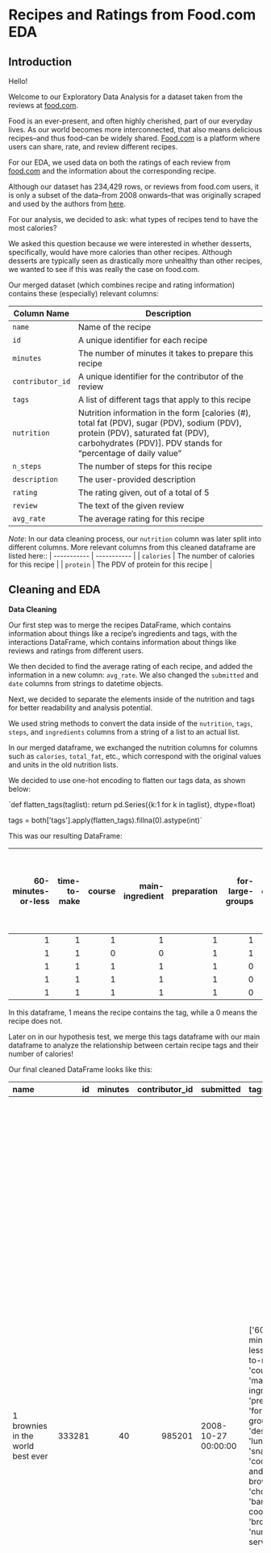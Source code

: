 # Recipes and Ratings from Food.com EDA

## Introduction

Hello! 

Welcome to our Exploratory Data Analysis for a dataset taken from the reviews at [food.com](https://www.food.com). 

Food is an ever-present, and often highly cherished, part of our everyday lives. As our world becomes more interconnected, that also means delicious recipes–and thus food–can be widely shared. [Food.com](https://www.food.com) is a platform where users can share, rate, and review different recipes. 

For our EDA, we used data on both the ratings of each review from [food.com](https://www.food.com) and the information about the corresponding recipe. 

Although our dataset has 234,429 rows, or reviews from food.com users, it is only a subset of the data–from 2008 onwards–that was originally scraped and used by the authors from [here](https://cseweb.ucsd.edu/~jmcauley/pdfs/emnlp19c.pdf). 

For our analysis, we decided to ask: what types of recipes tend to have the most calories?

We asked this question because we were interested in whether desserts, specifically, would have more calories than other recipes. Although desserts are typically seen as drastically more unhealthy than other recipes, we wanted to see if this was really the case on food.com. 

Our merged dataset (which combines recipe and rating information) contains these (especially) relevant columns: 

| Column Name | Description |
| ----------- | ----------- |
| `name` | Name of the recipe |
| `id` | A unique identifier for each recipe |
| `minutes` | The number of minutes it takes to prepare this recipe |
| `contributor_id` | A unique identifier for the contributor of the review |
| `tags` | A list of different tags that apply to this recipe |
| `nutrition`| Nutrition information in the form [calories (#), total fat (PDV), sugar (PDV), sodium (PDV), protein (PDV), saturated fat (PDV), carbohydrates (PDV)]. PDV stands for “percentage of daily value” |
| `n_steps` | The number of steps for this recipe |
| `description` | The user-provided description |
| `rating` | The rating given, out of a total of 5 |
| `review` | The text of the given review |
| `avg_rate` | The average rating for this recipe |

*Note*: In our data cleaning process, our `nutrition` column was later split into different columns. More relevant columns from this cleaned dataframe are listed here::
| ----------- | ----------- |
| `calories` | The number of calories for this recipe |
| `protein` | The PDV of protein for this recipe |


## Cleaning and EDA

 
**Data Cleaning**

Our first step was to merge the recipes DataFrame, which contains information about things like a recipe’s ingredients and tags, with the interactions DataFrame, which contains information about things like reviews and ratings from different users.

We then decided to find the average rating of each recipe, and added the information in a new column: `avg_rate`. We also changed the `submitted` and `date` columns from strings to datetime objects.

Next, we decided to separate the elements inside of the nutrition and tags for better readability and analysis potential. 

We used string methods to convert the data inside of the `nutrition`, `tags`, `steps`, and `ingredients` columns from a string of a list to an actual list.

In our merged dataframe, we exchanged the nutrition columns for columns such as `calories`, `total_fat`, etc., which correspond with the original values and units in the old nutrition lists. 

We decided to use one-hot encoding to flatten our tags data, as shown below:

`def flatten_tags(taglist):
    return pd.Series({k:1 for k in taglist}, dtype=float)

tags = both['tags'].apply(flatten_tags).fillna(0).astype(int)`

This was our resulting DataFrame:

|   60-minutes-or-less |   time-to-make |   course |   main-ingredient |   preparation |   for-large-groups |   desserts |   lunch |   snacks |   cookies-and-brownies |   chocolate |   bar-cookies |   brownies |   number-of-servings |   cuisine |   north-american |   canadian |   british-columbian |   side-dishes |   vegetables |   easy |   beginner-cook |   broccoli |   occasion |   american |   southern-united-states |   dinner-party |   holiday-event |   cakes |   dietary |   christmas |   thanksgiving |   low-sodium |   low-in-something |   taste-mood |   sweet |   4-hours-or-less |   main-dish |   potatoes |   meatloaf |   simply-potatoes2 |   weeknight |   30-minutes-or-less |   beef |   diabetic |   kid-friendly |   stove-top |   comfort-food |   inexpensive |   ground-beef |   meat |   greens |   lettuces |   tomatoes |   equipment |   3-steps-or-less |   soups-stews |   beans |   pork |   mexican |   stews |   crock-pot-slow-cooker |   spicy |   lentils |   presentation |   served-hot |   danish |   pancakes-and-waffles |   breakfast |   scandinavian |   european |   eggs-dairy |   pasta |   cheese |   pasta-rice-and-grains |   swiss |   elbow-macaroni |   5-ingredients-or-less |   midwestern |   free-of-something |   savory |   swedish |   low-protein |   very-low-carbs |   french |   low-cholesterol |   low-saturated-fat |   low-calorie |   low-carb |   healthy-2 |   spinach |   copycat |   from-scratch |   15-minutes-or-less |   sauces |   condiments-etc |   healthy |   low-fat |   for-1-or-2 |   granola-and-porridge |   vegan |   vegetarian |   gumbo |   seafood |   african |   cajun |   heirloom-historical |   shrimp |   creole |   oamc-freezer-make-ahead |   shellfish |   savory-pies |   salads |   bacon |   italian |   one-dish-meal |   toddler-friendly |   leftovers |   simply-potatoes |   beverages |   fruit |   no-cook |   smoothies |   food-processor-blender |   gluten-free |   berries |   strawberries |   tropical-fruit |   mango |   brunch |   small-appliance |   technique |   lactose |   fall |   winter |   seasonal |   asian |   marinades-and-rubs |   apples |   bananas |   oven |   served-cold |   rice |   spring |   summer |   salad-dressings |   kosher |   romantic |   long-grain-rice |   steak |   novelty |   breads |   cheesecake |   greek |   cocktails |   citrus |   oranges |   bisques-cream-soups |   crab |   northeastern-united-states |   poultry |   turkey |   appetizers |   dips |   stuffings-dressings |   1-day-or-more |   celebrity |   english |   high-calcium |   high-in-something |   peppers |   refrigerator |   shakes |   picnic |   to-go |   grains |   ham |   casseroles |   squash |   sandwiches |   burgers |   cooking-mixes |   savory-sauces |   biscotti |   peanut-butter |   fish |   baja |   grilling |   gelatin |   halloween |   chicken |   chicken-thighs-legs |   quebec |   lasagna |   soy-tofu |   egg-free |   black-beans |   mushrooms |   herb-and-spice-mixes |   high-fiber |   high-protein |   eggs |   onions |   infant-baby-friendly |   potluck |   zucchini |   frozen-desserts |   puddings-and-mousses |   rolls-biscuits |   curries |   valentines-day |   gifts |   chick-peas-garbanzos |   muffins |   quick-breads |   cobblers-and-crisps |   lamb-sheep |   drop-cookies |   pies-and-tarts |   pies |   turkey-burgers |   carrots |   finger-food |   chili |   superbowl |   yams-sweet-potatoes |   cinco-de-mayo |   native-american |   pitted-fruit |   peaches |   spaghetti |   artichoke |   chicken-breasts |   cupcakes |   japanese |   south-west-pacific |   australian |   yeast |   pacific-northwest |   hand-formed-cookies |   spanish |   pork-chops |   steaks |   barbecue |   tuna |   saltwater-fish |   deep-fry |   scones |   mixer |   middle-eastern |   ramadan |   clear-soups |   oaxacan |   south-american |   lime |   indian |   broil |   green-yellow-beans |   melons |   papaya |   pineapple |   german |   nuts |   iraqi |   saudi-arabian |   thai |   sourdough |   baking |   pakistani |   chinese |   white-rice |   spreads |   somalian |   non-alcoholic |   ontario |   camping |   omelets-and-frittatas |   roast |   microwave |   asparagus |   pork-sausage |   whole-chicken |   blueberries |   independence-day |   cauliflower |   memorial-day |   ravioli-tortellini |   southwestern-united-states |   tex-mex |   candy |   south-african |   easter |   hanukkah |   passover |   wild-game |   deer |   new-zealand |   crusts-pastry-dough-2 |   corn |   bread-machine |   flat-shapes |   rolled-cookies |   pizza |   pasta-shells |   cake-fillings-and-frostings |   pressure-cooker |   canning |   stir-fry |   pennsylvania-dutch |   chowders |   beef-sausage |   lemon |   ice-cream |   freezer |   sweet-sauces |   coconut |   whole-turkey |   pheasant |   punch |   wedding |   grapes |   russian |   salsas |   water-bath |   tarts |   roast-beef |   chinese-new-year |   chicken-livers |   californian |   penne |   micro-melanesia |   fudge |    |   birthday |   nut-free |   fillings-and-frostings-chocolate |   beef-ribs |   pork-ribs |   cherries |   salmon |   brown-rice |   freshwater-fish |   tilapia |   jams-and-preserves |   brown-bag |   colombian |   caribbean |   central-american |   wings |   kiwifruit |   breakfast-eggs |   eggs-breakfast |   turkey-breasts |   stocks |   scottish |   welsh |   raspberries |   irish |   st-patricks-day |   cuban |   smoker |   pork-loins |   finnish |   coffee-cakes |   a1-sauce |   avocado |   moroccan |   labor-day |   jewish-sephardi |   iranian-persian |   belgian |   costa-rican |   garnishes |   new-years |   super-bowl |   dutch |   pumpkin |   cod |   sole-and-flounder |   turkish |   polish |   mardi-gras-carnival |   puerto-rican |   filipino |   georgian |   brazilian |   nigerian |   fathers-day |   chutneys |   collard-greens |   ecuadorean |   steam |   mussels |   peruvian |   clams |   lebanese |   meatballs |   egyptian |   argentine |   portuguese |   chilean |   hidden-valley-ranch |   dehydrator |   pears |   oatmeal |   reynolds-wrap |   dairy-free |   veal |   duck |   hawaiian |   eggplant |   perch |   scallops |   icelandic |   veggie-burgers |   mothers-day |   jewish-ashkenazi |   mashed-potatoes |   chocolate-chip-cookies |   vietnamese |   czech |   elk |   amish-mennonite |   chard |   rabbit |   main-dish-beef |   beef-crock-pot |   pot-roast |   szechuan |   halibut |   oysters |   bok-choys |   halloween-cocktails |   short-grain-rice |   hungarian |   rosh-hashanah |   libyan |   austrian |   april-fools-day |   palestinian |   malaysian |   medium-grain-rice |   angolan |   guatemalan |   korean |   plums |   manicotti |   norwegian |   indonesian |   lobster |   whole-duck |   honduran |   halloween-cakes |   ethiopian |   soul |   ragu-recipe-contest |   macaroni-and-cheese |   no-shell-fish |   mahi-mahi |   irish-st-patricks-day |   jellies |   cantonese |   polynesian |   pickeral |   tempeh |   main-dish-chicken |   catfish |   cambodian |   brewing |   bass |   bear |   beef-organ-meats |   beef-liver |   beef-sauces |   spaghetti-sauce |   moose |   beijing |   college |   hunan |   heirloom-historical-recipes |   nepalese |   pot-pie |   kwanzaa |   unprocessed-freezer |   congolese |   rosh-hashana |   main-dish-pork |   pork-loins-roast |   quiche |   trout |   sugar-cookies |   orange-roughy |   sudanese |   crawfish |   squid |   pressure-canning |   side-dishes-beans |   beans-side-dishes |   baked-beans |   snacks-kid-friendly |   snacks-sweet |   halloween-cupcakes |   main-dish-pasta |   pasta-salad |   venezuelan |   pasta-elbow-macaroni |   namibian |   dips-lunch-snacks |   duck-breasts |   whitefish |   mushroom-soup |   beef-barley-soup |   pork-crock-pot |   crock-pot-main-dish |   desserts-fruit |   desserts-easy |   goose |   lasagne |   laotian |   cabbage |   prepared-potatoes |   middle-eastern-main-dish |   high-in-something-diabetic-friendly |   black-bean-soup |   bean-soup |   served-hot-new-years |   ham-and-bean-soup |   lamb-sheep-main-dish |   mongolian |   for-large-groups-holiday-event |   stews-poultry |   octopus |   pork-loin |   cranberry-sauce |   marinara-sauce |   breakfast-casseroles |   breakfast-potatoes |   main-dish-seafood |   shrimp-main-dish |   pumpkin-bread |   bread-pudding |   less_thansql:name_topics_of_recipegreater_than |   chicken-crock-pot |   chicken-stews |   chicken-stew |   Throw the ultimate fiesta with this sopaipillas recipe from Food.com. |   beef-kidney |   roast-beef-main-dish |   roast-beef-comfort-food |
|---------------------:|---------------:|---------:|------------------:|--------------:|-------------------:|-----------:|--------:|---------:|-----------------------:|------------:|--------------:|-----------:|---------------------:|----------:|-----------------:|-----------:|--------------------:|--------------:|-------------:|-------:|----------------:|-----------:|-----------:|-----------:|-------------------------:|---------------:|----------------:|--------:|----------:|------------:|---------------:|-------------:|-------------------:|-------------:|--------:|------------------:|------------:|-----------:|-----------:|-------------------:|------------:|---------------------:|-------:|-----------:|---------------:|------------:|---------------:|--------------:|--------------:|-------:|---------:|-----------:|-----------:|------------:|------------------:|--------------:|--------:|-------:|----------:|--------:|------------------------:|--------:|----------:|---------------:|-------------:|---------:|-----------------------:|------------:|---------------:|-----------:|-------------:|--------:|---------:|------------------------:|--------:|-----------------:|------------------------:|-------------:|--------------------:|---------:|----------:|--------------:|-----------------:|---------:|------------------:|--------------------:|--------------:|-----------:|------------:|----------:|----------:|---------------:|---------------------:|---------:|-----------------:|----------:|----------:|-------------:|-----------------------:|--------:|-------------:|--------:|----------:|----------:|--------:|----------------------:|---------:|---------:|--------------------------:|------------:|--------------:|---------:|--------:|----------:|----------------:|-------------------:|------------:|------------------:|------------:|--------:|----------:|------------:|-------------------------:|--------------:|----------:|---------------:|-----------------:|--------:|---------:|------------------:|------------:|----------:|-------:|---------:|-----------:|--------:|---------------------:|---------:|----------:|-------:|--------------:|-------:|---------:|---------:|------------------:|---------:|-----------:|------------------:|--------:|----------:|---------:|-------------:|--------:|------------:|---------:|----------:|----------------------:|-------:|-----------------------------:|----------:|---------:|-------------:|-------:|----------------------:|----------------:|------------:|----------:|---------------:|--------------------:|----------:|---------------:|---------:|---------:|--------:|---------:|------:|-------------:|---------:|-------------:|----------:|----------------:|----------------:|-----------:|----------------:|-------:|-------:|-----------:|----------:|------------:|----------:|----------------------:|---------:|----------:|-----------:|-----------:|--------------:|------------:|-----------------------:|-------------:|---------------:|-------:|---------:|-----------------------:|----------:|-----------:|------------------:|-----------------------:|-----------------:|----------:|-----------------:|--------:|-----------------------:|----------:|---------------:|----------------------:|-------------:|---------------:|-----------------:|-------:|-----------------:|----------:|--------------:|--------:|------------:|----------------------:|----------------:|------------------:|---------------:|----------:|------------:|------------:|------------------:|-----------:|-----------:|---------------------:|-------------:|--------:|--------------------:|----------------------:|----------:|-------------:|---------:|-----------:|-------:|-----------------:|-----------:|---------:|--------:|-----------------:|----------:|--------------:|----------:|-----------------:|-------:|---------:|--------:|---------------------:|---------:|---------:|------------:|---------:|-------:|--------:|----------------:|-------:|------------:|---------:|------------:|----------:|-------------:|----------:|-----------:|----------------:|----------:|----------:|------------------------:|--------:|------------:|------------:|---------------:|----------------:|--------------:|-------------------:|--------------:|---------------:|---------------------:|-----------------------------:|----------:|--------:|----------------:|---------:|-----------:|-----------:|------------:|-------:|--------------:|------------------------:|-------:|----------------:|--------------:|-----------------:|--------:|---------------:|------------------------------:|------------------:|----------:|-----------:|---------------------:|-----------:|---------------:|--------:|------------:|----------:|---------------:|----------:|---------------:|-----------:|--------:|----------:|---------:|----------:|---------:|-------------:|--------:|-------------:|-------------------:|-----------------:|--------------:|--------:|------------------:|--------:|---:|-----------:|-----------:|-----------------------------------:|------------:|------------:|-----------:|---------:|-------------:|------------------:|----------:|---------------------:|------------:|------------:|------------:|-------------------:|--------:|------------:|-----------------:|-----------------:|-----------------:|---------:|-----------:|--------:|--------------:|--------:|------------------:|--------:|---------:|-------------:|----------:|---------------:|-----------:|----------:|-----------:|------------:|------------------:|------------------:|----------:|--------------:|------------:|------------:|-------------:|--------:|----------:|------:|--------------------:|----------:|---------:|----------------------:|---------------:|-----------:|-----------:|------------:|-----------:|--------------:|-----------:|-----------------:|-------------:|--------:|----------:|-----------:|--------:|-----------:|------------:|-----------:|------------:|-------------:|----------:|----------------------:|-------------:|--------:|----------:|----------------:|-------------:|-------:|-------:|-----------:|-----------:|--------:|-----------:|------------:|-----------------:|--------------:|-------------------:|------------------:|-------------------------:|-------------:|--------:|------:|------------------:|--------:|---------:|-----------------:|-----------------:|------------:|-----------:|----------:|----------:|------------:|----------------------:|-------------------:|------------:|----------------:|---------:|-----------:|------------------:|--------------:|------------:|--------------------:|----------:|-------------:|---------:|--------:|------------:|------------:|-------------:|----------:|-------------:|-----------:|------------------:|------------:|-------:|----------------------:|----------------------:|----------------:|------------:|------------------------:|----------:|------------:|-------------:|-----------:|---------:|--------------------:|----------:|------------:|----------:|-------:|-------:|-------------------:|-------------:|--------------:|------------------:|--------:|----------:|----------:|--------:|------------------------------:|-----------:|----------:|----------:|----------------------:|------------:|---------------:|-----------------:|-------------------:|---------:|--------:|----------------:|----------------:|-----------:|-----------:|--------:|-------------------:|--------------------:|--------------------:|--------------:|----------------------:|---------------:|---------------------:|------------------:|--------------:|-------------:|-----------------------:|-----------:|--------------------:|---------------:|------------:|----------------:|-------------------:|-----------------:|----------------------:|-----------------:|----------------:|--------:|----------:|----------:|----------:|--------------------:|---------------------------:|--------------------------------------:|------------------:|------------:|-----------------------:|--------------------:|-----------------------:|------------:|---------------------------------:|----------------:|----------:|------------:|------------------:|-----------------:|-----------------------:|---------------------:|--------------------:|-------------------:|----------------:|----------------:|-------------------------------------------------:|--------------------:|----------------:|---------------:|------------------------------------------------------------------------:|--------------:|-----------------------:|--------------------------:|
|                    1 |              1 |        1 |                 1 |             1 |                  1 |          1 |       1 |        1 |                      1 |           1 |             1 |          1 |                    1 |         0 |                0 |          0 |                   0 |             0 |            0 |      0 |               0 |          0 |          0 |          0 |                        0 |              0 |               0 |       0 |         0 |           0 |              0 |            0 |                  0 |            0 |       0 |                 0 |           0 |          0 |          0 |                  0 |           0 |                    0 |      0 |          0 |              0 |           0 |              0 |             0 |             0 |      0 |        0 |          0 |          0 |           0 |                 0 |             0 |       0 |      0 |         0 |       0 |                       0 |       0 |         0 |              0 |            0 |        0 |                      0 |           0 |              0 |          0 |            0 |       0 |        0 |                       0 |       0 |                0 |                       0 |            0 |                   0 |        0 |         0 |             0 |                0 |        0 |                 0 |                   0 |             0 |          0 |           0 |         0 |         0 |              0 |                    0 |        0 |                0 |         0 |         0 |            0 |                      0 |       0 |            0 |       0 |         0 |         0 |       0 |                     0 |        0 |        0 |                         0 |           0 |             0 |        0 |       0 |         0 |               0 |                  0 |           0 |                 0 |           0 |       0 |         0 |           0 |                        0 |             0 |         0 |              0 |                0 |       0 |        0 |                 0 |           0 |         0 |      0 |        0 |          0 |       0 |                    0 |        0 |         0 |      0 |             0 |      0 |        0 |        0 |                 0 |        0 |          0 |                 0 |       0 |         0 |        0 |            0 |       0 |           0 |        0 |         0 |                     0 |      0 |                            0 |         0 |        0 |            0 |      0 |                     0 |               0 |           0 |         0 |              0 |                   0 |         0 |              0 |        0 |        0 |       0 |        0 |     0 |            0 |        0 |            0 |         0 |               0 |               0 |          0 |               0 |      0 |      0 |          0 |         0 |           0 |         0 |                     0 |        0 |         0 |          0 |          0 |             0 |           0 |                      0 |            0 |              0 |      0 |        0 |                      0 |         0 |          0 |                 0 |                      0 |                0 |         0 |                0 |       0 |                      0 |         0 |              0 |                     0 |            0 |              0 |                0 |      0 |                0 |         0 |             0 |       0 |           0 |                     0 |               0 |                 0 |              0 |         0 |           0 |           0 |                 0 |          0 |          0 |                    0 |            0 |       0 |                   0 |                     0 |         0 |            0 |        0 |          0 |      0 |                0 |          0 |        0 |       0 |                0 |         0 |             0 |         0 |                0 |      0 |        0 |       0 |                    0 |        0 |        0 |           0 |        0 |      0 |       0 |               0 |      0 |           0 |        0 |           0 |         0 |            0 |         0 |          0 |               0 |         0 |         0 |                       0 |       0 |           0 |           0 |              0 |               0 |             0 |                  0 |             0 |              0 |                    0 |                            0 |         0 |       0 |               0 |        0 |          0 |          0 |           0 |      0 |             0 |                       0 |      0 |               0 |             0 |                0 |       0 |              0 |                             0 |                 0 |         0 |          0 |                    0 |          0 |              0 |       0 |           0 |         0 |              0 |         0 |              0 |          0 |       0 |         0 |        0 |         0 |        0 |            0 |       0 |            0 |                  0 |                0 |             0 |       0 |                 0 |       0 |  0 |          0 |          0 |                                  0 |           0 |           0 |          0 |        0 |            0 |                 0 |         0 |                    0 |           0 |           0 |           0 |                  0 |       0 |           0 |                0 |                0 |                0 |        0 |          0 |       0 |             0 |       0 |                 0 |       0 |        0 |            0 |         0 |              0 |          0 |         0 |          0 |           0 |                 0 |                 0 |         0 |             0 |           0 |           0 |            0 |       0 |         0 |     0 |                   0 |         0 |        0 |                     0 |              0 |          0 |          0 |           0 |          0 |             0 |          0 |                0 |            0 |       0 |         0 |          0 |       0 |          0 |           0 |          0 |           0 |            0 |         0 |                     0 |            0 |       0 |         0 |               0 |            0 |      0 |      0 |          0 |          0 |       0 |          0 |           0 |                0 |             0 |                  0 |                 0 |                        0 |            0 |       0 |     0 |                 0 |       0 |        0 |                0 |                0 |           0 |          0 |         0 |         0 |           0 |                     0 |                  0 |           0 |               0 |        0 |          0 |                 0 |             0 |           0 |                   0 |         0 |            0 |        0 |       0 |           0 |           0 |            0 |         0 |            0 |          0 |                 0 |           0 |      0 |                     0 |                     0 |               0 |           0 |                       0 |         0 |           0 |            0 |          0 |        0 |                   0 |         0 |           0 |         0 |      0 |      0 |                  0 |            0 |             0 |                 0 |       0 |         0 |         0 |       0 |                             0 |          0 |         0 |         0 |                     0 |           0 |              0 |                0 |                  0 |        0 |       0 |               0 |               0 |          0 |          0 |       0 |                  0 |                   0 |                   0 |             0 |                     0 |              0 |                    0 |                 0 |             0 |            0 |                      0 |          0 |                   0 |              0 |           0 |               0 |                  0 |                0 |                     0 |                0 |               0 |       0 |         0 |         0 |         0 |                   0 |                          0 |                                     0 |                 0 |           0 |                      0 |                   0 |                      0 |           0 |                                0 |               0 |         0 |           0 |                 0 |                0 |                      0 |                    0 |                   0 |                  0 |               0 |               0 |                                                0 |                   0 |               0 |              0 |                                                                       0 |             0 |                      0 |                         0 |
|                    1 |              1 |        0 |                 0 |             1 |                  1 |          0 |       0 |        0 |                      0 |           0 |             0 |          0 |                    1 |         1 |                1 |          1 |                   1 |             0 |            0 |      0 |               0 |          0 |          0 |          0 |                        0 |              0 |               0 |       0 |         0 |           0 |              0 |            0 |                  0 |            0 |       0 |                 0 |           0 |          0 |          0 |                  0 |           0 |                    0 |      0 |          0 |              0 |           0 |              0 |             0 |             0 |      0 |        0 |          0 |          0 |           0 |                 0 |             0 |       0 |      0 |         0 |       0 |                       0 |       0 |         0 |              0 |            0 |        0 |                      0 |           0 |              0 |          0 |            0 |       0 |        0 |                       0 |       0 |                0 |                       0 |            0 |                   0 |        0 |         0 |             0 |                0 |        0 |                 0 |                   0 |             0 |          0 |           0 |         0 |         0 |              0 |                    0 |        0 |                0 |         0 |         0 |            0 |                      0 |       0 |            0 |       0 |         0 |         0 |       0 |                     0 |        0 |        0 |                         0 |           0 |             0 |        0 |       0 |         0 |               0 |                  0 |           0 |                 0 |           0 |       0 |         0 |           0 |                        0 |             0 |         0 |              0 |                0 |       0 |        0 |                 0 |           0 |         0 |      0 |        0 |          0 |       0 |                    0 |        0 |         0 |      0 |             0 |      0 |        0 |        0 |                 0 |        0 |          0 |                 0 |       0 |         0 |        0 |            0 |       0 |           0 |        0 |         0 |                     0 |      0 |                            0 |         0 |        0 |            0 |      0 |                     0 |               0 |           0 |         0 |              0 |                   0 |         0 |              0 |        0 |        0 |       0 |        0 |     0 |            0 |        0 |            0 |         0 |               0 |               0 |          0 |               0 |      0 |      0 |          0 |         0 |           0 |         0 |                     0 |        0 |         0 |          0 |          0 |             0 |           0 |                      0 |            0 |              0 |      0 |        0 |                      0 |         0 |          0 |                 0 |                      0 |                0 |         0 |                0 |       0 |                      0 |         0 |              0 |                     0 |            0 |              0 |                0 |      0 |                0 |         0 |             0 |       0 |           0 |                     0 |               0 |                 0 |              0 |         0 |           0 |           0 |                 0 |          0 |          0 |                    0 |            0 |       0 |                   0 |                     0 |         0 |            0 |        0 |          0 |      0 |                0 |          0 |        0 |       0 |                0 |         0 |             0 |         0 |                0 |      0 |        0 |       0 |                    0 |        0 |        0 |           0 |        0 |      0 |       0 |               0 |      0 |           0 |        0 |           0 |         0 |            0 |         0 |          0 |               0 |         0 |         0 |                       0 |       0 |           0 |           0 |              0 |               0 |             0 |                  0 |             0 |              0 |                    0 |                            0 |         0 |       0 |               0 |        0 |          0 |          0 |           0 |      0 |             0 |                       0 |      0 |               0 |             0 |                0 |       0 |              0 |                             0 |                 0 |         0 |          0 |                    0 |          0 |              0 |       0 |           0 |         0 |              0 |         0 |              0 |          0 |       0 |         0 |        0 |         0 |        0 |            0 |       0 |            0 |                  0 |                0 |             0 |       0 |                 0 |       0 |  0 |          0 |          0 |                                  0 |           0 |           0 |          0 |        0 |            0 |                 0 |         0 |                    0 |           0 |           0 |           0 |                  0 |       0 |           0 |                0 |                0 |                0 |        0 |          0 |       0 |             0 |       0 |                 0 |       0 |        0 |            0 |         0 |              0 |          0 |         0 |          0 |           0 |                 0 |                 0 |         0 |             0 |           0 |           0 |            0 |       0 |         0 |     0 |                   0 |         0 |        0 |                     0 |              0 |          0 |          0 |           0 |          0 |             0 |          0 |                0 |            0 |       0 |         0 |          0 |       0 |          0 |           0 |          0 |           0 |            0 |         0 |                     0 |            0 |       0 |         0 |               0 |            0 |      0 |      0 |          0 |          0 |       0 |          0 |           0 |                0 |             0 |                  0 |                 0 |                        0 |            0 |       0 |     0 |                 0 |       0 |        0 |                0 |                0 |           0 |          0 |         0 |         0 |           0 |                     0 |                  0 |           0 |               0 |        0 |          0 |                 0 |             0 |           0 |                   0 |         0 |            0 |        0 |       0 |           0 |           0 |            0 |         0 |            0 |          0 |                 0 |           0 |      0 |                     0 |                     0 |               0 |           0 |                       0 |         0 |           0 |            0 |          0 |        0 |                   0 |         0 |           0 |         0 |      0 |      0 |                  0 |            0 |             0 |                 0 |       0 |         0 |         0 |       0 |                             0 |          0 |         0 |         0 |                     0 |           0 |              0 |                0 |                  0 |        0 |       0 |               0 |               0 |          0 |          0 |       0 |                  0 |                   0 |                   0 |             0 |                     0 |              0 |                    0 |                 0 |             0 |            0 |                      0 |          0 |                   0 |              0 |           0 |               0 |                  0 |                0 |                     0 |                0 |               0 |       0 |         0 |         0 |         0 |                   0 |                          0 |                                     0 |                 0 |           0 |                      0 |                   0 |                      0 |           0 |                                0 |               0 |         0 |           0 |                 0 |                0 |                      0 |                    0 |                   0 |                  0 |               0 |               0 |                                                0 |                   0 |               0 |              0 |                                                                       0 |             0 |                      0 |                         0 |
|                    1 |              1 |        1 |                 1 |             1 |                  0 |          0 |       0 |        0 |                      0 |           0 |             0 |          0 |                    0 |         0 |                0 |          0 |                   0 |             1 |            1 |      1 |               1 |          1 |          0 |          0 |                        0 |              0 |               0 |       0 |         0 |           0 |              0 |            0 |                  0 |            0 |       0 |                 0 |           0 |          0 |          0 |                  0 |           0 |                    0 |      0 |          0 |              0 |           0 |              0 |             0 |             0 |      0 |        0 |          0 |          0 |           0 |                 0 |             0 |       0 |      0 |         0 |       0 |                       0 |       0 |         0 |              0 |            0 |        0 |                      0 |           0 |              0 |          0 |            0 |       0 |        0 |                       0 |       0 |                0 |                       0 |            0 |                   0 |        0 |         0 |             0 |                0 |        0 |                 0 |                   0 |             0 |          0 |           0 |         0 |         0 |              0 |                    0 |        0 |                0 |         0 |         0 |            0 |                      0 |       0 |            0 |       0 |         0 |         0 |       0 |                     0 |        0 |        0 |                         0 |           0 |             0 |        0 |       0 |         0 |               0 |                  0 |           0 |                 0 |           0 |       0 |         0 |           0 |                        0 |             0 |         0 |              0 |                0 |       0 |        0 |                 0 |           0 |         0 |      0 |        0 |          0 |       0 |                    0 |        0 |         0 |      0 |             0 |      0 |        0 |        0 |                 0 |        0 |          0 |                 0 |       0 |         0 |        0 |            0 |       0 |           0 |        0 |         0 |                     0 |      0 |                            0 |         0 |        0 |            0 |      0 |                     0 |               0 |           0 |         0 |              0 |                   0 |         0 |              0 |        0 |        0 |       0 |        0 |     0 |            0 |        0 |            0 |         0 |               0 |               0 |          0 |               0 |      0 |      0 |          0 |         0 |           0 |         0 |                     0 |        0 |         0 |          0 |          0 |             0 |           0 |                      0 |            0 |              0 |      0 |        0 |                      0 |         0 |          0 |                 0 |                      0 |                0 |         0 |                0 |       0 |                      0 |         0 |              0 |                     0 |            0 |              0 |                0 |      0 |                0 |         0 |             0 |       0 |           0 |                     0 |               0 |                 0 |              0 |         0 |           0 |           0 |                 0 |          0 |          0 |                    0 |            0 |       0 |                   0 |                     0 |         0 |            0 |        0 |          0 |      0 |                0 |          0 |        0 |       0 |                0 |         0 |             0 |         0 |                0 |      0 |        0 |       0 |                    0 |        0 |        0 |           0 |        0 |      0 |       0 |               0 |      0 |           0 |        0 |           0 |         0 |            0 |         0 |          0 |               0 |         0 |         0 |                       0 |       0 |           0 |           0 |              0 |               0 |             0 |                  0 |             0 |              0 |                    0 |                            0 |         0 |       0 |               0 |        0 |          0 |          0 |           0 |      0 |             0 |                       0 |      0 |               0 |             0 |                0 |       0 |              0 |                             0 |                 0 |         0 |          0 |                    0 |          0 |              0 |       0 |           0 |         0 |              0 |         0 |              0 |          0 |       0 |         0 |        0 |         0 |        0 |            0 |       0 |            0 |                  0 |                0 |             0 |       0 |                 0 |       0 |  0 |          0 |          0 |                                  0 |           0 |           0 |          0 |        0 |            0 |                 0 |         0 |                    0 |           0 |           0 |           0 |                  0 |       0 |           0 |                0 |                0 |                0 |        0 |          0 |       0 |             0 |       0 |                 0 |       0 |        0 |            0 |         0 |              0 |          0 |         0 |          0 |           0 |                 0 |                 0 |         0 |             0 |           0 |           0 |            0 |       0 |         0 |     0 |                   0 |         0 |        0 |                     0 |              0 |          0 |          0 |           0 |          0 |             0 |          0 |                0 |            0 |       0 |         0 |          0 |       0 |          0 |           0 |          0 |           0 |            0 |         0 |                     0 |            0 |       0 |         0 |               0 |            0 |      0 |      0 |          0 |          0 |       0 |          0 |           0 |                0 |             0 |                  0 |                 0 |                        0 |            0 |       0 |     0 |                 0 |       0 |        0 |                0 |                0 |           0 |          0 |         0 |         0 |           0 |                     0 |                  0 |           0 |               0 |        0 |          0 |                 0 |             0 |           0 |                   0 |         0 |            0 |        0 |       0 |           0 |           0 |            0 |         0 |            0 |          0 |                 0 |           0 |      0 |                     0 |                     0 |               0 |           0 |                       0 |         0 |           0 |            0 |          0 |        0 |                   0 |         0 |           0 |         0 |      0 |      0 |                  0 |            0 |             0 |                 0 |       0 |         0 |         0 |       0 |                             0 |          0 |         0 |         0 |                     0 |           0 |              0 |                0 |                  0 |        0 |       0 |               0 |               0 |          0 |          0 |       0 |                  0 |                   0 |                   0 |             0 |                     0 |              0 |                    0 |                 0 |             0 |            0 |                      0 |          0 |                   0 |              0 |           0 |               0 |                  0 |                0 |                     0 |                0 |               0 |       0 |         0 |         0 |         0 |                   0 |                          0 |                                     0 |                 0 |           0 |                      0 |                   0 |                      0 |           0 |                                0 |               0 |         0 |           0 |                 0 |                0 |                      0 |                    0 |                   0 |                  0 |               0 |               0 |                                                0 |                   0 |               0 |              0 |                                                                       0 |             0 |                      0 |                         0 |
|                    1 |              1 |        1 |                 1 |             1 |                  0 |          0 |       0 |        0 |                      0 |           0 |             0 |          0 |                    0 |         0 |                0 |          0 |                   0 |             1 |            1 |      1 |               1 |          1 |          0 |          0 |                        0 |              0 |               0 |       0 |         0 |           0 |              0 |            0 |                  0 |            0 |       0 |                 0 |           0 |          0 |          0 |                  0 |           0 |                    0 |      0 |          0 |              0 |           0 |              0 |             0 |             0 |      0 |        0 |          0 |          0 |           0 |                 0 |             0 |       0 |      0 |         0 |       0 |                       0 |       0 |         0 |              0 |            0 |        0 |                      0 |           0 |              0 |          0 |            0 |       0 |        0 |                       0 |       0 |                0 |                       0 |            0 |                   0 |        0 |         0 |             0 |                0 |        0 |                 0 |                   0 |             0 |          0 |           0 |         0 |         0 |              0 |                    0 |        0 |                0 |         0 |         0 |            0 |                      0 |       0 |            0 |       0 |         0 |         0 |       0 |                     0 |        0 |        0 |                         0 |           0 |             0 |        0 |       0 |         0 |               0 |                  0 |           0 |                 0 |           0 |       0 |         0 |           0 |                        0 |             0 |         0 |              0 |                0 |       0 |        0 |                 0 |           0 |         0 |      0 |        0 |          0 |       0 |                    0 |        0 |         0 |      0 |             0 |      0 |        0 |        0 |                 0 |        0 |          0 |                 0 |       0 |         0 |        0 |            0 |       0 |           0 |        0 |         0 |                     0 |      0 |                            0 |         0 |        0 |            0 |      0 |                     0 |               0 |           0 |         0 |              0 |                   0 |         0 |              0 |        0 |        0 |       0 |        0 |     0 |            0 |        0 |            0 |         0 |               0 |               0 |          0 |               0 |      0 |      0 |          0 |         0 |           0 |         0 |                     0 |        0 |         0 |          0 |          0 |             0 |           0 |                      0 |            0 |              0 |      0 |        0 |                      0 |         0 |          0 |                 0 |                      0 |                0 |         0 |                0 |       0 |                      0 |         0 |              0 |                     0 |            0 |              0 |                0 |      0 |                0 |         0 |             0 |       0 |           0 |                     0 |               0 |                 0 |              0 |         0 |           0 |           0 |                 0 |          0 |          0 |                    0 |            0 |       0 |                   0 |                     0 |         0 |            0 |        0 |          0 |      0 |                0 |          0 |        0 |       0 |                0 |         0 |             0 |         0 |                0 |      0 |        0 |       0 |                    0 |        0 |        0 |           0 |        0 |      0 |       0 |               0 |      0 |           0 |        0 |           0 |         0 |            0 |         0 |          0 |               0 |         0 |         0 |                       0 |       0 |           0 |           0 |              0 |               0 |             0 |                  0 |             0 |              0 |                    0 |                            0 |         0 |       0 |               0 |        0 |          0 |          0 |           0 |      0 |             0 |                       0 |      0 |               0 |             0 |                0 |       0 |              0 |                             0 |                 0 |         0 |          0 |                    0 |          0 |              0 |       0 |           0 |         0 |              0 |         0 |              0 |          0 |       0 |         0 |        0 |         0 |        0 |            0 |       0 |            0 |                  0 |                0 |             0 |       0 |                 0 |       0 |  0 |          0 |          0 |                                  0 |           0 |           0 |          0 |        0 |            0 |                 0 |         0 |                    0 |           0 |           0 |           0 |                  0 |       0 |           0 |                0 |                0 |                0 |        0 |          0 |       0 |             0 |       0 |                 0 |       0 |        0 |            0 |         0 |              0 |          0 |         0 |          0 |           0 |                 0 |                 0 |         0 |             0 |           0 |           0 |            0 |       0 |         0 |     0 |                   0 |         0 |        0 |                     0 |              0 |          0 |          0 |           0 |          0 |             0 |          0 |                0 |            0 |       0 |         0 |          0 |       0 |          0 |           0 |          0 |           0 |            0 |         0 |                     0 |            0 |       0 |         0 |               0 |            0 |      0 |      0 |          0 |          0 |       0 |          0 |           0 |                0 |             0 |                  0 |                 0 |                        0 |            0 |       0 |     0 |                 0 |       0 |        0 |                0 |                0 |           0 |          0 |         0 |         0 |           0 |                     0 |                  0 |           0 |               0 |        0 |          0 |                 0 |             0 |           0 |                   0 |         0 |            0 |        0 |       0 |           0 |           0 |            0 |         0 |            0 |          0 |                 0 |           0 |      0 |                     0 |                     0 |               0 |           0 |                       0 |         0 |           0 |            0 |          0 |        0 |                   0 |         0 |           0 |         0 |      0 |      0 |                  0 |            0 |             0 |                 0 |       0 |         0 |         0 |       0 |                             0 |          0 |         0 |         0 |                     0 |           0 |              0 |                0 |                  0 |        0 |       0 |               0 |               0 |          0 |          0 |       0 |                  0 |                   0 |                   0 |             0 |                     0 |              0 |                    0 |                 0 |             0 |            0 |                      0 |          0 |                   0 |              0 |           0 |               0 |                  0 |                0 |                     0 |                0 |               0 |       0 |         0 |         0 |         0 |                   0 |                          0 |                                     0 |                 0 |           0 |                      0 |                   0 |                      0 |           0 |                                0 |               0 |         0 |           0 |                 0 |                0 |                      0 |                    0 |                   0 |                  0 |               0 |               0 |                                                0 |                   0 |               0 |              0 |                                                                       0 |             0 |                      0 |                         0 |
|                    1 |              1 |        1 |                 1 |             1 |                  0 |          0 |       0 |        0 |                      0 |           0 |             0 |          0 |                    0 |         0 |                0 |          0 |                   0 |             1 |            1 |      1 |               1 |          1 |          0 |          0 |                        0 |              0 |               0 |       0 |         0 |           0 |              0 |            0 |                  0 |            0 |       0 |                 0 |           0 |          0 |          0 |                  0 |           0 |                    0 |      0 |          0 |              0 |           0 |              0 |             0 |             0 |      0 |        0 |          0 |          0 |           0 |                 0 |             0 |       0 |      0 |         0 |       0 |                       0 |       0 |         0 |              0 |            0 |        0 |                      0 |           0 |              0 |          0 |            0 |       0 |        0 |                       0 |       0 |                0 |                       0 |            0 |                   0 |        0 |         0 |             0 |                0 |        0 |                 0 |                   0 |             0 |          0 |           0 |         0 |         0 |              0 |                    0 |        0 |                0 |         0 |         0 |            0 |                      0 |       0 |            0 |       0 |         0 |         0 |       0 |                     0 |        0 |        0 |                         0 |           0 |             0 |        0 |       0 |         0 |               0 |                  0 |           0 |                 0 |           0 |       0 |         0 |           0 |                        0 |             0 |         0 |              0 |                0 |       0 |        0 |                 0 |           0 |         0 |      0 |        0 |          0 |       0 |                    0 |        0 |         0 |      0 |             0 |      0 |        0 |        0 |                 0 |        0 |          0 |                 0 |       0 |         0 |        0 |            0 |       0 |           0 |        0 |         0 |                     0 |      0 |                            0 |         0 |        0 |            0 |      0 |                     0 |               0 |           0 |         0 |              0 |                   0 |         0 |              0 |        0 |        0 |       0 |        0 |     0 |            0 |        0 |            0 |         0 |               0 |               0 |          0 |               0 |      0 |      0 |          0 |         0 |           0 |         0 |                     0 |        0 |         0 |          0 |          0 |             0 |           0 |                      0 |            0 |              0 |      0 |        0 |                      0 |         0 |          0 |                 0 |                      0 |                0 |         0 |                0 |       0 |                      0 |         0 |              0 |                     0 |            0 |              0 |                0 |      0 |                0 |         0 |             0 |       0 |           0 |                     0 |               0 |                 0 |              0 |         0 |           0 |           0 |                 0 |          0 |          0 |                    0 |            0 |       0 |                   0 |                     0 |         0 |            0 |        0 |          0 |      0 |                0 |          0 |        0 |       0 |                0 |         0 |             0 |         0 |                0 |      0 |        0 |       0 |                    0 |        0 |        0 |           0 |        0 |      0 |       0 |               0 |      0 |           0 |        0 |           0 |         0 |            0 |         0 |          0 |               0 |         0 |         0 |                       0 |       0 |           0 |           0 |              0 |               0 |             0 |                  0 |             0 |              0 |                    0 |                            0 |         0 |       0 |               0 |        0 |          0 |          0 |           0 |      0 |             0 |                       0 |      0 |               0 |             0 |                0 |       0 |              0 |                             0 |                 0 |         0 |          0 |                    0 |          0 |              0 |       0 |           0 |         0 |              0 |         0 |              0 |          0 |       0 |         0 |        0 |         0 |        0 |            0 |       0 |            0 |                  0 |                0 |             0 |       0 |                 0 |       0 |  0 |          0 |          0 |                                  0 |           0 |           0 |          0 |        0 |            0 |                 0 |         0 |                    0 |           0 |           0 |           0 |                  0 |       0 |           0 |                0 |                0 |                0 |        0 |          0 |       0 |             0 |       0 |                 0 |       0 |        0 |            0 |         0 |              0 |          0 |         0 |          0 |           0 |                 0 |                 0 |         0 |             0 |           0 |           0 |            0 |       0 |         0 |     0 |                   0 |         0 |        0 |                     0 |              0 |          0 |          0 |           0 |          0 |             0 |          0 |                0 |            0 |       0 |         0 |          0 |       0 |          0 |           0 |          0 |           0 |            0 |         0 |                     0 |            0 |       0 |         0 |               0 |            0 |      0 |      0 |          0 |          0 |       0 |          0 |           0 |                0 |             0 |                  0 |                 0 |                        0 |            0 |       0 |     0 |                 0 |       0 |        0 |                0 |                0 |           0 |          0 |         0 |         0 |           0 |                     0 |                  0 |           0 |               0 |        0 |          0 |                 0 |             0 |           0 |                   0 |         0 |            0 |        0 |       0 |           0 |           0 |            0 |         0 |            0 |          0 |                 0 |           0 |      0 |                     0 |                     0 |               0 |           0 |                       0 |         0 |           0 |            0 |          0 |        0 |                   0 |         0 |           0 |         0 |      0 |      0 |                  0 |            0 |             0 |                 0 |       0 |         0 |         0 |       0 |                             0 |          0 |         0 |         0 |                     0 |           0 |              0 |                0 |                  0 |        0 |       0 |               0 |               0 |          0 |          0 |       0 |                  0 |                   0 |                   0 |             0 |                     0 |              0 |                    0 |                 0 |             0 |            0 |                      0 |          0 |                   0 |              0 |           0 |               0 |                  0 |                0 |                     0 |                0 |               0 |       0 |         0 |         0 |         0 |                   0 |                          0 |                                     0 |                 0 |           0 |                      0 |                   0 |                      0 |           0 |                                0 |               0 |         0 |           0 |                 0 |                0 |                      0 |                    0 |                   0 |                  0 |               0 |               0 |                                                0 |                   0 |               0 |              0 |                                                                       0 |             0 |                      0 |                         0 |

In this dataframe, 1 means the recipe contains the tag, while a 0 means the recipe does not.

Later on in our hypothesis test, we merge this tags dataframe with our main dataframe to analyze the relationship between certain recipe tags and their number of calories! 

Our final cleaned DataFrame looks like this:

| name                                 |     id |   minutes |   contributor_id | submitted           | tags                                                                                                                                                                                                                        |   n_steps | steps                                                                                                                                                                                                                                                                                                                                                                                                                                                                                                                                                                                                                                                                                                                                                                                                                                            | description                                                                                                                                                                                                                                                                                                                                                                       | ingredients                                                                                                                                                                    |   n_ingredients |          user_id | date                |   rating | review                                                                                                                                                                                                                                                                                                                                           |   avg_rate |   calories |   total_fat |   sugar |   sodium |   protein |   saturated_fat |   carbohydrates |
|:-------------------------------------|-------:|----------:|-----------------:|:--------------------|:----------------------------------------------------------------------------------------------------------------------------------------------------------------------------------------------------------------------------|----------:|:-------------------------------------------------------------------------------------------------------------------------------------------------------------------------------------------------------------------------------------------------------------------------------------------------------------------------------------------------------------------------------------------------------------------------------------------------------------------------------------------------------------------------------------------------------------------------------------------------------------------------------------------------------------------------------------------------------------------------------------------------------------------------------------------------------------------------------------------------|:----------------------------------------------------------------------------------------------------------------------------------------------------------------------------------------------------------------------------------------------------------------------------------------------------------------------------------------------------------------------------------|:-------------------------------------------------------------------------------------------------------------------------------------------------------------------------------|----------------:|-----------------:|:--------------------|---------:|:-------------------------------------------------------------------------------------------------------------------------------------------------------------------------------------------------------------------------------------------------------------------------------------------------------------------------------------------------|-----------:|-----------:|------------:|--------:|---------:|----------:|----------------:|----------------:|
| 1 brownies in the world    best ever | 333281 |        40 |           985201 | 2008-10-27 00:00:00 | ['60-minutes-or-less', 'time-to-make', 'course', 'main-ingredient', 'preparation', 'for-large-groups', 'desserts', 'lunch', 'snacks', 'cookies-and-brownies', 'chocolate', 'bar-cookies', 'brownies', 'number-of-servings'] |        10 | ['heat the oven to 350f and arrange the rack in the middle', 'line an 8-by-8-inch glass baking dish with aluminum foil', 'combine chocolate and butter in a medium saucepan and cook over medium-low heat ', 'stirring frequently ', 'until evenly melted', 'remove from heat and let cool to room temperature', 'combine eggs ', 'sugar ', 'cocoa powder ', 'vanilla extract ', 'espresso ', 'and salt in a large bowl and briefly stir until just evenly incorporated', 'add cooled chocolate and mix until uniform in color', 'add flour and stir until just incorporated', 'transfer batter to the prepared baking dish', 'bake until a tester inserted in the center of the brownies comes out clean ', 'about 25 to 30 minutes', 'remove from the oven and cool completely before cutting']                                                | these are the most; chocolatey, moist, rich, dense, fudgy, delicious brownies that you'll ever make.....sereiously! there's no doubt that these will be your fav brownies ever for you can add things to them or make them plain.....either way they're pure heaven!                                                                                                              | ['bittersweet chocolate', 'unsalted butter', 'eggs', 'granulated sugar', 'unsweetened cocoa powder', 'vanilla extract', 'brewed espresso', 'kosher salt', 'all-purpose flour'] |               9 | 386585           | 2008-11-19 00:00:00 |        4 | These were pretty good, but took forever to bake.  I would send it ended up being almost an hour!  Even then, the brownies stuck to the foil, and were on the overly moist side and not easy to cut.  They did taste quite rich, though!  Made for My 3 Chefs.                                                                                   |          4 |      138.4 |          10 |      50 |        3 |         3 |              19 |               6 |
| 1 in canada chocolate chip cookies   | 453467 |        45 |          1848091 | 2011-04-11 00:00:00 | ['60-minutes-or-less', 'time-to-make', 'cuisine', 'preparation', 'north-american', 'for-large-groups', 'canadian', 'british-columbian', 'number-of-servings']                                                               |        12 | ['pre-heat oven the 350 degrees f', 'in a mixing bowl ', 'sift together the flours and baking powder', 'set aside', 'in another mixing bowl ', 'blend together the sugars ', 'margarine ', 'and salt until light and fluffy', 'add the eggs ', 'water ', 'and vanilla to the margarine / sugar mixture and mix together until well combined', 'add in the flour mixture to the wet ingredients and blend until combined', 'scrape down the sides of the bowl and add the chocolate chips', 'mix until combined', 'scrape down the sides to the bowl again', 'using an ice cream scoop ', 'scoop evenly rounded balls of dough and place of cookie sheet about 1 - 2 inches apart to allow for spreading during baking', 'bake for 10 - 15 minutes or until golden brown on the outside and soft & chewy in the center', 'serve hot and enjoy !'] | this is the recipe that we use at my school cafeteria for chocolate chip cookies. they must be the best chocolate chip cookies i have ever had! if you don't have margarine or don't like it, then just use butter (softened) instead.                                                                                                                                            | ['white sugar', 'brown sugar', 'salt', 'margarine', 'eggs', 'vanilla', 'water', 'all-purpose flour', 'whole wheat flour', 'baking soda', 'chocolate chips']                    |              11 | 424680           | 2012-01-26 00:00:00 |        5 | Originally I was gonna cut the recipe in half (just the 2 of us here), but then we had a park-wide yard sale, & I made the whole batch & used them as enticements for potential buyers ~ what the hey, a free cookie as delicious as these are, definitely works its magic! Will be making these again, for sure! Thanks for posting the recipe! |          5 |      595.1 |          46 |     211 |       22 |        13 |              51 |              26 |
| 412 broccoli casserole               | 306168 |        40 |            50969 | 2008-05-30 00:00:00 | ['60-minutes-or-less', 'time-to-make', 'course', 'main-ingredient', 'preparation', 'side-dishes', 'vegetables', 'easy', 'beginner-cook', 'broccoli']                                                                        |         6 | ['preheat oven to 350 degrees', 'spray a 2 quart baking dish with cooking spray ', 'set aside', 'in a large bowl mix together broccoli ', 'soup ', 'one cup of cheese ', 'garlic powder ', 'pepper ', 'salt ', 'milk ', '1 cup of french onions ', 'and soy sauce', 'pour into baking dish ', 'sprinkle remaining cheese over top', 'bake for 25 minutes or until cheese is lightly browned', 'sprinkle with rest of french fried onions and bake until onions are browned and cheese is bubbly ', 'about 10 more minutes']                                                                                                                                                                                                                                                                                                                      | since there are already 411 recipes for broccoli casserole posted to "zaar" ,i decided to call this one  #412 broccoli casserole.i don't think there are any like this one in the database. i based this one on the famous "green bean casserole" from campbell's soup. but i think mine is better since i don't like cream of mushroom soup.submitted to "zaar" on may 28th,2008 | ['frozen broccoli cuts', 'cream of chicken soup', 'sharp cheddar cheese', 'garlic powder', 'ground black pepper', 'salt', 'milk', 'soy sauce', 'french-fried onions']          |               9 |  29782           | 2008-12-31 00:00:00 |        5 | This was one of the best broccoli casseroles that I have ever made.  I made my own chicken soup for this recipe. I was a bit worried about the tsp of soy sauce but it gave the casserole the best flavor. YUM!                                                                                                                                  |          5 |      194.8 |          20 |       6 |       32 |        22 |              36 |               3 |
|                                      |        |           |                  |                     |                                                                                                                                                                                                                             |           |                                                                                                                                                                                                                                                                                                                                                                                                                                                                                                                                                                                                                                                                                                                                                                                                                                                  |                                                                                                                                                                                                                                                                                                                                                                                   |                                                                                                                                                                                |                 |                  |                     |          | The photos you took (shapeweaver) inspired me to make this recipe and it actually does look just like them when it comes out of the oven.                                                                                                                                                                                                        |            |            |             |         |          |           |                 |                 |
|                                      |        |           |                  |                     |                                                                                                                                                                                                                             |           |                                                                                                                                                                                                                                                                                                                                                                                                                                                                                                                                                                                                                                                                                                                                                                                                                                                  |                                                                                                                                                                                                                                                                                                                                                                                   |                                                                                                                                                                                |                 |                  |                     |          | Thanks so much for sharing your recipe shapeweaver. It was wonderful!  Going into my family's favorite Zaar cookbook :)                                                                                                                                                                                                                          |            |            |             |         |          |           |                 |                 |
| 412 broccoli casserole               | 306168 |        40 |            50969 | 2008-05-30 00:00:00 | ['60-minutes-or-less', 'time-to-make', 'course', 'main-ingredient', 'preparation', 'side-dishes', 'vegetables', 'easy', 'beginner-cook', 'broccoli']                                                                        |         6 | ['preheat oven to 350 degrees', 'spray a 2 quart baking dish with cooking spray ', 'set aside', 'in a large bowl mix together broccoli ', 'soup ', 'one cup of cheese ', 'garlic powder ', 'pepper ', 'salt ', 'milk ', '1 cup of french onions ', 'and soy sauce', 'pour into baking dish ', 'sprinkle remaining cheese over top', 'bake for 25 minutes or until cheese is lightly browned', 'sprinkle with rest of french fried onions and bake until onions are browned and cheese is bubbly ', 'about 10 more minutes']                                                                                                                                                                                                                                                                                                                      | since there are already 411 recipes for broccoli casserole posted to "zaar" ,i decided to call this one  #412 broccoli casserole.i don't think there are any like this one in the database. i based this one on the famous "green bean casserole" from campbell's soup. but i think mine is better since i don't like cream of mushroom soup.submitted to "zaar" on may 28th,2008 | ['frozen broccoli cuts', 'cream of chicken soup', 'sharp cheddar cheese', 'garlic powder', 'ground black pepper', 'salt', 'milk', 'soy sauce', 'french-fried onions']          |               9 |      1.19628e+06 | 2009-04-13 00:00:00 |        5 | I made this for my son's first birthday party this weekend. Our guests INHALED it! Everyone kept saying how delicious it was. I was I could have gotten to try it.                                                                                                                                                                               |          5 |      194.8 |          20 |       6 |       32 |        22 |              36 |               3 |
| 412 broccoli casserole               | 306168 |        40 |            50969 | 2008-05-30 00:00:00 | ['60-minutes-or-less', 'time-to-make', 'course', 'main-ingredient', 'preparation', 'side-dishes', 'vegetables', 'easy', 'beginner-cook', 'broccoli']                                                                        |         6 | ['preheat oven to 350 degrees', 'spray a 2 quart baking dish with cooking spray ', 'set aside', 'in a large bowl mix together broccoli ', 'soup ', 'one cup of cheese ', 'garlic powder ', 'pepper ', 'salt ', 'milk ', '1 cup of french onions ', 'and soy sauce', 'pour into baking dish ', 'sprinkle remaining cheese over top', 'bake for 25 minutes or until cheese is lightly browned', 'sprinkle with rest of french fried onions and bake until onions are browned and cheese is bubbly ', 'about 10 more minutes']                                                                                                                                                                                                                                                                                                                      | since there are already 411 recipes for broccoli casserole posted to "zaar" ,i decided to call this one  #412 broccoli casserole.i don't think there are any like this one in the database. i based this one on the famous "green bean casserole" from campbell's soup. but i think mine is better since i don't like cream of mushroom soup.submitted to "zaar" on may 28th,2008 | ['frozen broccoli cuts', 'cream of chicken soup', 'sharp cheddar cheese', 'garlic powder', 'ground black pepper', 'salt', 'milk', 'soy sauce', 'french-fried onions']          |               9 | 768828           | 2013-08-02 00:00:00 |        5 | Loved this.  Be sure to completely thaw the broccoli.  I didn&#039;t and it didn&#039;t get done in time specified.  Just cooked it a little longer though and it was perfect.  Thanks Chef.                                                                                                                                                     |          5 |      194.8 |          20 |       6 |       32 |        22 |              36 |               3 |

**Univariate Graph EDA**
<iframe src="assets/protien_univariate2.html" width=800 height=600 frameBorder=0></iframe>
Description and Trends: This is a graph that shows the recipes and their protein count. From the graph, we can quickly see that many recipes (about 43,000) have a protein amount between 0 to 4 PDV(Percent Daily Value) ; the distribution is right-skewed and we see a large decrease in the number of recipes following the initial peak. 

**Bivariate Graph EDA**

<iframe src="assets/box_biivariate.html" width=800 height=600 frameBorder=0></iframe>
Description and Trends: This graph gives us a box plot, or a five summary set, for calories per rating. It tells us the minimum, 1st quartile, median, 3rd quartile, and maximum for calories within each ranking. Based on this graph, we can see that the 1st quartile, or where the first 25% of the calorie values would lie, remains fairly consistent throughout each ranking. We can also see that the median for calories, per each rating, are about the same. As the rating decreases, the 3rd quartile, or the value where 75% and less of the data lies, appears to increase in number of calories. The max calorie count is very variable throughout the rankings. 

**Aggregate Table**

print(merged.pivot_table(index = 'rating', columns = 'n_ingredients',values = 'calories',aggfunc = 'mean').head().to_markdown(index = False))

|       1 |       2 |       3 |       4 |       5 |       6 |       7 |       8 |       9 |      10 |      11 |      12 |      13 |      14 |      15 |      16 |      17 |       18 |      19 |      20 |       21 |       22 |      23 |       24 |      25 |      26 |      27 |      28 |       29 |      30 |      31 |      32 |    33 |      37 |
|--------:|--------:|--------:|--------:|--------:|--------:|--------:|--------:|--------:|--------:|--------:|--------:|--------:|--------:|--------:|--------:|--------:|---------:|--------:|--------:|---------:|---------:|--------:|---------:|--------:|--------:|--------:|--------:|---------:|--------:|--------:|--------:|------:|--------:|
|  nan    | 732.766 | 419.622 | 394.972 | 487.563 | 480.697 | 437.898 | 426.47  | 431.817 | 504.764 | 518.621 | 481.568 | 471.365 | 555.204 | 648.734 | 601.148 | 534.337 | 1383.63  | 603.558 | 610.593 |  948.844 | 1947.12  | 851.6   |  528.9   | 965.6   | nan     | 1057.9  | nan     |  nan     | 531.2   | nan     | nan     | nan   |   nan   |
|  199.5  | 349.979 | 329.928 | 345.579 | 362.728 | 406.282 | 431.593 | 392.315 | 407.474 | 390.436 | 473.763 | 446.025 | 613.924 | 599.497 | 646.12  | 610.905 | 613.74  | 1226.8   | 532.813 | 597.1   | 1074.17  |  nan     | 149.6   | 1049.05  | 965.6   | nan     | 1136.7  | nan     |  nan     | nan     | nan     | nan     | nan   |   nan   |
|  136.05 | 292.772 | 335.446 | 325.212 | 332.405 | 338.827 | 404.565 | 385.13  | 416.227 | 464.635 | 447.069 | 483.974 | 452.795 | 502.469 | 681.038 | 513.886 | 640.673 |  540.492 | 517.72  | 859.706 |  769.953 |  740.025 | 681.883 |  660.8   | 739.6   | 456.1   | 1514    | nan     |  nan     | nan     | nan     | nan     | nan   |   nan   |
|  758.68 | 347.403 | 268.41  | 295.253 | 332.652 | 331.788 | 382.173 | 374.346 | 408.351 | 430.635 | 464.698 | 449.799 | 451.492 | 466.983 | 520.831 | 564.316 | 528.639 |  591.55  | 534.66  | 663.231 |  832.135 |  791.418 | 635.236 |  692.518 | 780.2   | 854.564 |  701.1  | 597.15  | 1011.35  | 554.1   | nan     | nan     | nan   |   nan   |
| 1263.21 | 390.09  | 276.888 | 301.288 | 322.762 | 353.73  | 385.01  | 380.566 | 414.073 | 431.29  | 466.726 | 463.182 | 490.16  | 518.264 | 545.531 | 587.254 | 549.3   |  609.648 | 599.235 | 655.086 |  756.979 |  680.999 | 671.108 |  576.93  | 766.322 | 847.61  | 1475.78 | 689.778 |  894.596 | 697.996 | 872.454 | 864.475 | 338.2 | 10687.7 |

Significance: This pivot table gives us the average calories for each rating group and the number of ingredients used. This pivot table was created to see if there was any relation between recipes’ number of ingredients and ranking to its average calorie count. Based on the rankings and number of ingredients, we can see that there appears to be an increase in average calories as the number of ingredients increases for each ranking.  







## Assessment of Missingness

**NMAR ANALYSIS:**
What is NMAR? → add this?

We believe that the `description` column of our dataset is Not Missing At Random (NMAR). We believe this because the description of a recipe does not really have any correlation to the other columns like `recipe_id`, `recipe_name`, or `n_steps`. In addition, the description may be missing depending on the actual description itself. For example, if the description would have been extremely short, since the recipe is self-explanatory or very widely known, users may have decided to exclude the description. If the user was lazy, and wanted to only write the bare minimum, they may have also decided to exclude a description. Because of the `description` column’s (logical) independence from the other columns in our DataFrame, and how the values of description itself may influence the missingness of the `description` column, we decided to categorize the `description` column as NMAR.

**MAR Permutation Tests**

For our first permutation test, we decided to test whether the distribution of column `rating` when `reviews` differs from the distribution of column `rating` when column `reviews` is not missing. We used Total Variation Distance (TVD) as our test statistic, as we were dealing with two categorical variables. 

<iframe src="assets/bar_rating.html" width=800 height=600 frameBorder=0></iframe>

** Empirical Distribution of TVD's**

<iframe src="assets/dist_tvd.html" width=800 height=600 frameBorder=0></iframe>

Our observed test statistic was about 0.025946493051756208. After running our simulation, we got a p-value of 0.822. What this means in terms of our question is that we would fail to reject the null hypothesis. Our null stated that the distribution of 'ratings' when 'reviews' is missing is the same as the distribution of 'ratings' when 'review' is not missing. So since we got a stat that was higher than 0.05 which was our threshold, we decided to fail to reject the null which means that the missingness of reviews is not dependent on ratings which would lead us towards saying that the missingess of reviews could be NMAR. 



## Hypothesis Testing

